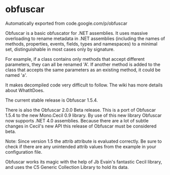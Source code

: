 # obfuscar
Automatically exported from code.google.com/p/obfuscar

Obfuscar is a basic obfuscator for .NET assemblies. It uses massive overloading to rename metadata in .NET assemblies (including the names of methods, properties, events, fields, types and namespaces) to a minimal set, distinguishable in most cases only by signature.

For example, if a class contains only methods that accept different parameters, they can all be renamed 'A'. If another method is added to the class that accepts the same parameters as an existing method, it could be named 'a'.

It makes decompiled code very difficult to follow. The wiki has more details about WhatItDoes.

The current stable release is Obfuscar 1.5.4.

There is also the Obfuscar 2.0.0 Beta release. This is a port of Obfuscar 1.5.4 to the new Mono.Cecil 0.9 library. By use of this new library Obfuscar now supports .NET 4.0 assemblies. Because there are a lot of subtle changes in Cecil's new API this release of Obfuscar must be considered beta.

Note: Since version 1.5 the attrib attribute is evaluated correctly. Be sure to check if there are any unintended attrib values from the example in your configuration file.

Obfuscar works its magic with the help of Jb Evain's fantastic Cecil library, and uses the C5 Generic Collection Library to hold its data.
